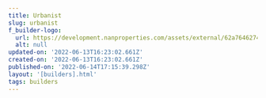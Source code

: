 ```yaml
---
title: Urbanist
slug: urbanist
f_builder-logo:
  url: https://development.nanproperties.com/assets/external/62a7646274dd8003c082e099_urbanist20wbd20logo.png
  alt: null
updated-on: '2022-06-13T16:23:02.661Z'
created-on: '2022-06-13T16:23:02.661Z'
published-on: '2022-06-14T17:15:39.298Z'
layout: '[builders].html'
tags: builders
---
```




